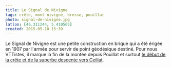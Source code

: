 ```yaml
---
title: Le Signal de Nivigne
tags: crête, mont nivigne, bresse, pouillat
photo: signal-de-nivigne.jpg
latlon: [46.311244, 5.410565]
created: 2015-05-10 15:39
---
```


Le Signal de Nivigne est une petite construction en brique qui a été érigée en
1907 par l'armée pour servir de point géodésique destiné. Pour nous VTTistes, il
marque la fin de la montée depuis Pouillat et surtout [le début de la crête et
de la superbe descente vers
Ceillat](/single-tracks/descente-mont-nivigne-ceillat/).
